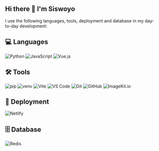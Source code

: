 ## Hi there 👋 I'm Siswoyo

I use the following languages, tools, deployment and database in my day-to-day development:

## 💻 Languages 

<div align="left">
  <img src="https://img.shields.io/badge/Python-3776AB?style=for-the-badge&logo=python&logoColor=white" alt="Python"/>
  <img src="https://img.shields.io/badge/JavaScript-F7DF1E?style=for-the-badge&logo=javascript&logoColor=black" alt="JavaScript"/>
  <img src="https://img.shields.io/badge/Vue.js-4FC08D?style=for-the-badge&logo=vue.js&logoColor=white" alt="Vue.js"/>

</div>

## 🛠️ Tools

<div align="left">
  <img src="https://img.shields.io/badge/pip-3776AB?style=for-the-badge&logo=pypi&logoColor=white" alt="pip"/>
  <img src="https://img.shields.io/badge/venv-CCCCCC?style=for-the-badge&logo=python&logoColor=white" alt="venv"/>
  <img src="https://img.shields.io/badge/Vite-646CFF?style=for-the-badge&logo=vite&logoColor=white" alt="Vite"/>
  <img src="https://img.shields.io/badge/VSCode-007ACC?style=for-the-badge&logo=visual%20studio%20code&logoColor=white" alt="VS Code"/>
  <img src="https://img.shields.io/badge/Git-FF6C37?style=for-the-badge&logo=git&logoColor=white" alt="Git"/>
  <img src="https://img.shields.io/badge/GitHub-181717?style=for-the-badge&logo=github&logoColor=white" alt="GitHub"/>
  <img src="https://img.shields.io/badge/ImageKit.io-2D8CFF?style=for-the-badge&logo=data:image/svg+xml;base64,PHN2ZyB3aWR0aD0iMzIiIGhlaWdodD0iMzIiIHZpZXdCb3g9IjAgMCAzMiAzMiIgZmlsbD0ibm9uZSIgeG1sbnM9Imh0dHA6Ly93d3cudzMu\nb3JnLzIwMDAvc3ZnIj48cmVjdCBmaWxsPSIjMkQ4Q0ZGIiB3aWR0aD0iMzIiIGhlaWdodD0iMzIiIHJ4PSI2Ii8+PC9zdmc+" alt="ImageKit.io"/>
</div>

## 🚀 Deployment

<div align="left">
  <img src="https://img.shields.io/badge/Netlify-00C7B7?style=for-the-badge&logo=netlify&logoColor=white" alt="Netlify"/>
</div>

## 🗄️ Database

<div align="left">
  <img src="https://img.shields.io/badge/Redis-DC382D?style=for-the-badge&logo=redis&logoColor=white" alt="Redis"/>
</div>